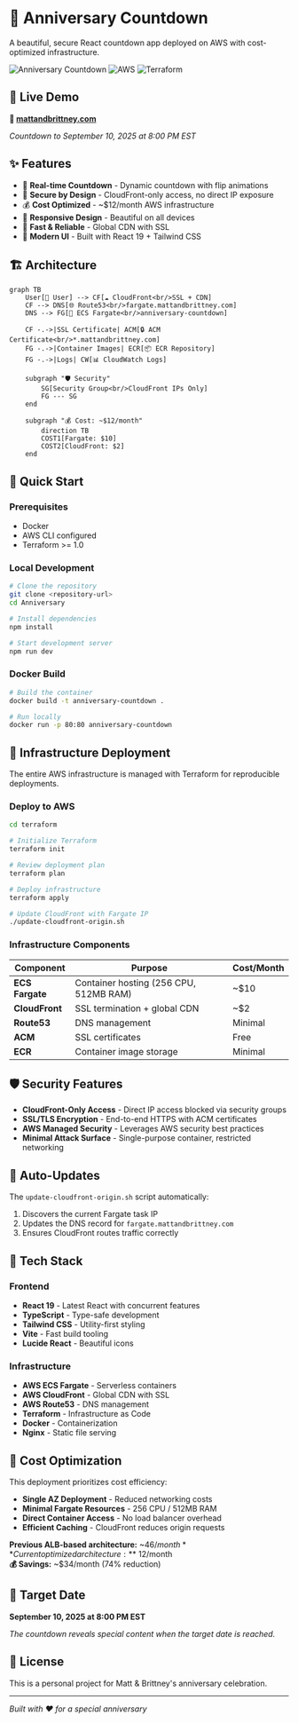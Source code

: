 # 💜 Anniversary Countdown

A beautiful, secure React countdown app deployed on AWS with cost-optimized infrastructure.

![Anniversary Countdown](https://img.shields.io/badge/React-19.1.1-61DAFB?style=for-the-badge&logo=react&logoColor=white)
![AWS](https://img.shields.io/badge/AWS-ECS%20Fargate-FF9900?style=for-the-badge&logo=amazon-aws&logoColor=white)
![Terraform](https://img.shields.io/badge/Terraform-Infrastructure-7B42BC?style=for-the-badge&logo=terraform&logoColor=white)

## 🌟 Live Demo

**🔗 [mattandbrittney.com](https://mattandbrittney.com)**

*Countdown to September 10, 2025 at 8:00 PM EST*

## ✨ Features

- 🎯 **Real-time Countdown** - Dynamic countdown with flip animations
- 🔐 **Secure by Design** - CloudFront-only access, no direct IP exposure
- 💰 **Cost Optimized** - ~$12/month AWS infrastructure
- 📱 **Responsive Design** - Beautiful on all devices
- 🚀 **Fast & Reliable** - Global CDN with SSL
- 🎨 **Modern UI** - Built with React 19 + Tailwind CSS

## 🏗️ Architecture

```mermaid
graph TB
    User[👤 User] --> CF[☁️ CloudFront<br/>SSL + CDN]
    CF --> DNS[🌐 Route53<br/>fargate.mattandbrittney.com]
    DNS --> FG[🐳 ECS Fargate<br/>anniversary-countdown]
    
    CF -.->|SSL Certificate| ACM[🔒 ACM Certificate<br/>*.mattandbrittney.com]
    FG -.->|Container Images| ECR[📦 ECR Repository]
    FG -.->|Logs| CW[📊 CloudWatch Logs]
    
    subgraph "🛡️ Security"
        SG[Security Group<br/>CloudFront IPs Only]
        FG --- SG
    end
    
    subgraph "💰 Cost: ~$12/month"
        direction TB
        COST1[Fargate: $10]
        COST2[CloudFront: $2]
    end
```

## 🚀 Quick Start

### Prerequisites
- Docker
- AWS CLI configured
- Terraform >= 1.0

### Local Development
```bash
# Clone the repository
git clone <repository-url>
cd Anniversary

# Install dependencies
npm install

# Start development server
npm run dev
```

### Docker Build
```bash
# Build the container
docker build -t anniversary-countdown .

# Run locally
docker run -p 80:80 anniversary-countdown
```

## 🔧 Infrastructure Deployment

The entire AWS infrastructure is managed with Terraform for reproducible deployments.

### Deploy to AWS
```bash
cd terraform

# Initialize Terraform
terraform init

# Review deployment plan
terraform plan

# Deploy infrastructure
terraform apply

# Update CloudFront with Fargate IP
./update-cloudfront-origin.sh
```

### Infrastructure Components

| Component | Purpose | Cost/Month |
|-----------|---------|------------|
| **ECS Fargate** | Container hosting (256 CPU, 512MB RAM) | ~$10 |
| **CloudFront** | SSL termination + global CDN | ~$2 |
| **Route53** | DNS management | Minimal |
| **ACM** | SSL certificates | Free |
| **ECR** | Container image storage | Minimal |

## 🛡️ Security Features

- **CloudFront-Only Access** - Direct IP access blocked via security groups
- **SSL/TLS Encryption** - End-to-end HTTPS with ACM certificates
- **AWS Managed Security** - Leverages AWS security best practices
- **Minimal Attack Surface** - Single-purpose container, restricted networking

## 🔄 Auto-Updates

The `update-cloudfront-origin.sh` script automatically:
1. Discovers the current Fargate task IP
2. Updates the DNS record for `fargate.mattandbrittney.com`
3. Ensures CloudFront routes traffic correctly

## 📱 Tech Stack

### Frontend
- **React 19** - Latest React with concurrent features
- **TypeScript** - Type-safe development
- **Tailwind CSS** - Utility-first styling
- **Vite** - Fast build tooling
- **Lucide React** - Beautiful icons

### Infrastructure
- **AWS ECS Fargate** - Serverless containers
- **AWS CloudFront** - Global CDN with SSL
- **AWS Route53** - DNS management
- **Terraform** - Infrastructure as Code
- **Docker** - Containerization
- **Nginx** - Static file serving

## 💸 Cost Optimization

This deployment prioritizes cost efficiency:

- **Single AZ Deployment** - Reduced networking costs
- **Minimal Fargate Resources** - 256 CPU / 512MB RAM
- **Direct Container Access** - No load balancer overhead
- **Efficient Caching** - CloudFront reduces origin requests

**Previous ALB-based architecture:** ~$46/month  
**Current optimized architecture:** ~$12/month  
**💰 Savings:** ~$34/month (74% reduction)

## 🎯 Target Date

**September 10, 2025 at 8:00 PM EST**

*The countdown reveals special content when the target date is reached.*

## 📄 License

This is a personal project for Matt & Brittney's anniversary celebration.

---

*Built with ❤️ for a special anniversary*
